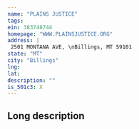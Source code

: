 ```yaml
---
name: "PLAINS JUSTICE"
tags:
ein: 383748744
homepage: "WWW.PLAINSJUSTICE.ORG"
address: |
 2501 MONTANA AVE, \nBillings, MT 59101
state: "MT"
city: "Billings"
lng: 
lat: 
description: ""
is_501c3: X
---
```


## Long description


